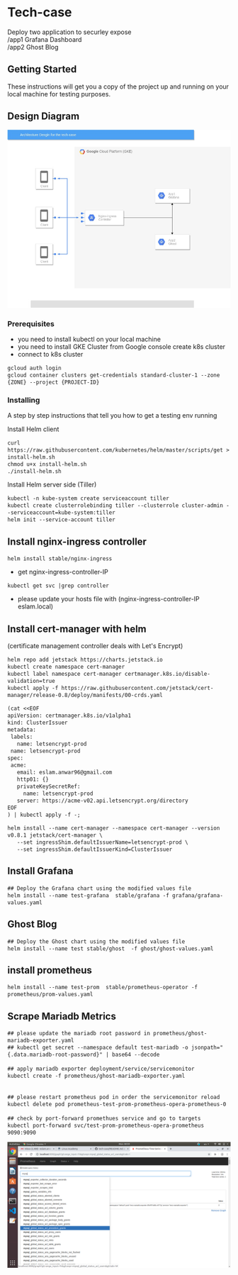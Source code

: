 # Tech-case

Deploy two application to securley expose  
/app1   Grafana Dashboard  
/app2   Ghost Blog  

## Getting Started

These instructions will get you a copy of the project up and running on your local machine for testing purposes. 

## Design Diagram
![alt text](https://github.com/Eslamanwar/tech-case/blob/master/design/gke.jpg?raw=true)
  
### Prerequisites

- you need to install kubectl on your local machine
- you need to install GKE Cluster from Google console create k8s cluster
- connect to k8s cluster
```
gcloud auth login
gcloud container clusters get-credentials standard-cluster-1 --zone {ZONE} --project {PROJECT-ID}
```


### Installing

A step by step instructions that tell you how to get a testing env running

Install Helm client

```
curl https://raw.githubusercontent.com/kubernetes/helm/master/scripts/get > install-helm.sh
chmod u+x install-helm.sh
./install-helm.sh
```

Install Helm server side (Tiller)

```
kubectl -n kube-system create serviceaccount tiller
kubectl create clusterrolebinding tiller --clusterrole cluster-admin --serviceaccount=kube-system:tiller
helm init --service-account tiller
```

## Install nginx-ingress controller
```
helm install stable/nginx-ingress
```
- get nginx-ingress-controller-IP
```
kubectl get svc |grep controller
```
- please update your hosts file with (nginx-ingress-controller-IP eslam.local)

## Install cert-manager with helm
(certificate management controller deals with Let's Encrypt)
```
helm repo add jetstack https://charts.jetstack.io
kubectl create namespace cert-manager
kubectl label namespace cert-manager certmanager.k8s.io/disable-validation=true
kubectl apply -f https://raw.githubusercontent.com/jetstack/cert-manager/release-0.8/deploy/manifests/00-crds.yaml
```

```
(cat <<EOF
apiVersion: certmanager.k8s.io/v1alpha1
kind: ClusterIssuer
metadata:
 labels:
   name: letsencrypt-prod
 name: letsencrypt-prod
spec:
 acme:
   email: eslam.anwar96@gmail.com
   http01: {}
   privateKeySecretRef:
     name: letsencrypt-prod
   server: https://acme-v02.api.letsencrypt.org/directory
EOF
) | kubectl apply -f -;
```


```
helm install --name cert-manager --namespace cert-manager --version v0.8.1 jetstack/cert-manager \
   --set ingressShim.defaultIssuerName=letsencrypt-prod \
   --set ingressShim.defaultIssuerKind=ClusterIssuer
```

## Install Grafana
```
## Deploy the Grafana chart using the modified values file
helm install --name test-grafana  stable/grafana -f grafana/grafana-values.yaml
```

## Ghost Blog
```
## Deploy the Ghost chart using the modified values file
helm install --name test stable/ghost  -f ghost/ghost-values.yaml
```



## install prometheus
```
helm install --name test-prom  stable/prometheus-operator -f prometheus/prom-values.yaml
```


## Scrape Mariadb Metrics
```
## please update the mariadb root password in prometheus/ghost-mariadb-exporter.yaml 
## kubectl get secret --namespace default test-mariadb -o jsonpath="{.data.mariadb-root-password}" | base64 --decode

## apply mariadb exporter deployment/service/servicemonitor 
kubectl create -f prometheus/ghost-mariadb-exporter.yaml


## please restart prometheus pod in order the servicemonitor reload
kubectl delete pod prometheus-test-prom-prometheus-opera-prometheus-0

## check by port-forward promethues service and go to targets
kubectl port-forward svc/test-prom-prometheus-opera-prometheus 9090:9090
```
![alt text](https://github.com/Eslamanwar/tech-case/blob/master/design/Screenshot%20from%202019-10-28%2000-59-40.png?raw=true)
